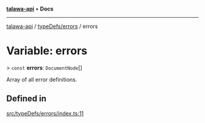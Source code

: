 [**talawa-api**](../../../README.md) • **Docs**

***

[talawa-api](../../../modules.md) / [typeDefs/errors](../README.md) / errors

# Variable: errors

\> `const` **errors**: `DocumentNode`[]

Array of all error definitions.

## Defined in

[src/typeDefs/errors/index.ts:11](https://github.com/PalisadoesFoundation/talawa-api/blob/a87b45a1c490c996c3a8a52e117ecbaa4742ef49/src/typeDefs/errors/index.ts#L11)
